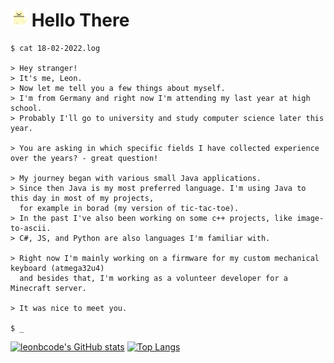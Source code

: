 # <img src="https://github.com/Yanndroid/Yanndroid/blob/master/cats.gif" width="27" height="27" /> Hello There

```
$ cat 18-02-2022.log

> Hey stranger!
> It's me, Leon.
> Now let me tell you a few things about myself.
> I'm from Germany and right now I'm attending my last year at high school. 
> Probably I'll go to university and study computer science later this year.
  
> You are asking in which specific fields I have collected experience over the years? - great question!

> My journey began with various small Java applications. 
> Since then Java is my most preferred language. I'm using Java to this day in most of my projects,
  for example in borad (my version of tic-tac-toe).
> In the past I've also been working on some c++ projects, like image-to-ascii. 
> C#, JS, and Python are also languages I'm familiar with.

> Right now I'm mainly working on a firmware for my custom mechanical keyboard (atmega32u4)
  and besides that, I'm working as a volunteer developer for a Minecraft server.

> It was nice to meet you.

$ _
```


[![leonbcode's GitHub stats](https://github-readme-stats.vercel.app/api?username=leonbcode&text_color=8b949e&bg_color=00000000&hide_border=true)](https://github.com/anuraghazra/github-readme-stats)
[![Top Langs](https://github-readme-stats.vercel.app/api/top-langs/?username=leonbcode&text_color=8b949e&bg_color=00000000&hide_border=true&layout=compact)](https://github.com/anuraghazra/github-readme-stats)
